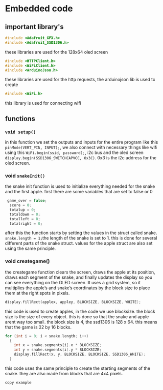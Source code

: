 # Embedded code

## important library's

```cpp
#include <Adafruit_GFX.h>
#include <Adafruit_SSD1306.h>
```

these libraries are used for the 128x64 oled screen
```cpp
#include <HTTPClient.h>
#include <WiFiClient.h>
#include <ArduinoJson.h>
```
these libraries are used for the http requests, the arduinojson lib is used to create 

```cpp
#include <WiFi.h>
```
this library is used for connecting wifi

## functions

### `void setup()`
in this function we set the outputs and inputs for the entire program like this `pinMode(VERT_PIN, INPUT);`, we also connect with necessary things like wifi using this `WiFi.begin(ssid, password);`, i2c bus and the oled screen `display.begin(SSD1306_SWITCHCAPVCC, 0x3C)`. 0x3 is the i2c address for the oled screen.

### void `snakeInit()`
the snake init function is used to initialize everything needed for the snake and the first apple. first there are some variables that are set to false or 0
```cpp
 game_over = false;
  score = 0;
  totalup = 0;
  totaldown = 0;
  totalleft = 0;
  totalright = 0;
```
after this the function starts by setting the values in the struct called snake. `snake.length = 1;`the length of the snake is set to 1. this is done for several different parts of the snake struct. values for the apple struct are also set using the same principle.

### void creategame()
the creategame function clears the screen, draws the apple at its position, draws each segment of the snake, and finally updates the display so you can see everything on the OLED screen. It uses a grid system, so it multiplies the apple’s and snake’s coordinates by the block size to place them at the right spots in pixels.

```cpp
display.fillRect(applex, appley, BLOCKSIZE, BLOCKSIZE, WHITE);
```
this code is used to create apples, in the code we use blocksize. the block size is the size of every object. this is done so that the snake and apple arent way too small. the block size is 4, the ssd1306 is 128 x 64. this means that the game is 32 by 16 blocks.

```cpp
for (int i = 0; i < snake.length; i++)
  {
    int x = snake.segments[i].x * BLOCKSIZE;
    int y = snake.segments[i].y * BLOCKSIZE;
    display.fillRect(x, y, BLOCKSIZE, BLOCKSIZE, SSD1306_WHITE);
  }
```
this code uses the same principle to create the starting segments of the snake. they are also made from blocks that are 4x4 pixels.


```cpp
copy example
```